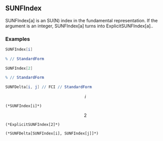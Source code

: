 ##  SUNFIndex 

SUNFIndex[a]  is an SU(N) index in the fundamental representation. If the argument is an integer, SUNFIndex[a] turns into ExplicitSUNFIndex[a]..

###  Examples 

```mathematica
SUNFIndex[i] 
 
% // StandardForm 
 
SUNFIndex[2] 
 
% // StandardForm 
 
SUNFDelta[i, j] // FCI // StandardForm
```

$$i$$

```
(*SUNFIndex[i]*)
```

$$2$$

```
(*ExplicitSUNFIndex[2]*)

(*SUNFDelta[SUNFIndex[i], SUNFIndex[j]]*)
```